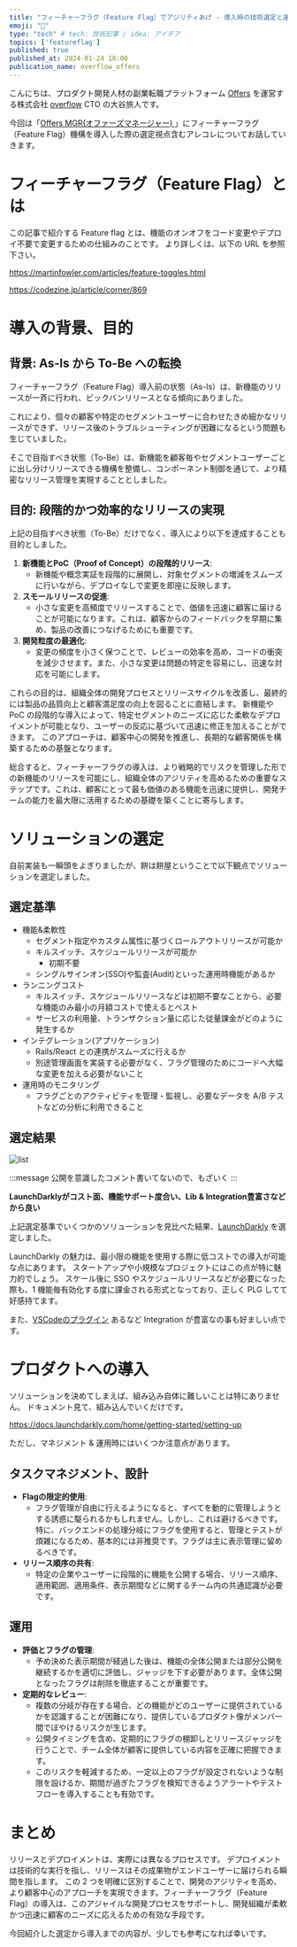 ```yaml
---
title: "フィーチャーフラグ（Feature Flag）でアジリティあげ - 導入時の技術選定と運用観点 | Offers Tech Blog"
emoji: "🐡"
type: "tech" # tech: 技術記事 / idea: アイデア
topics: ['featureflag']
published: true
published_at: 2024-01-24 10:00
publication_name: overflow_offers
---
```


[offersurl]: https://offers.jp
[ofmsurl]: https://offers-mgr.com/
[overflow]: https://overflow.co.jp

こんにちは、プロダクト開発人材の副業転職プラットフォーム [Offers][offersurl] を運営する株式会社 [overflow][overflow] CTO の大谷旅人です。

今回は「[Offers MGR(オファーズマネージャー) ][ofmsurl]」にフィーチャーフラグ（Feature Flag）機構を導入した際の選定視点含むアレコレについてお話していきます。

# フィーチャーフラグ（Feature Flag）とは

この記事で紹介する Feature flag とは、機能のオンオフをコード変更やデプロイ不要で変更するための仕組みのことです。
より詳しくは、以下の URL を参照下さい。

https://martinfowler.com/articles/feature-toggles.html

https://codezine.jp/article/corner/869


# 導入の背景、目的

## 背景: As-Is から To-Be への転換

フィーチャーフラグ（Feature Flag）導入前の状態（As-Is）は、新機能のリリースが一斉に行われ、ビックバンリリースとなる傾向にありました。

これにより、個々の顧客や特定のセグメントユーザーに合わせたきめ細かなリリースができず、リリース後のトラブルシューティングが困難になるという問題も生じていました。

そこで目指すべき状態（To-Be）は、新機能を顧客毎やセグメントユーザーごとに出し分けリリースできる機構を整備し、コンポーネント制御を通じて、より精密なリリース管理を実現することとしました。

## 目的: 段階的かつ効率的なリリースの実現

上記の目指すべき状態（To-Be）だけでなく、導入により以下を達成することも目的としました。

1. **新機能とPoC（Proof of Concept）の段階的リリース**:
    - 新機能や概念実証を段階的に展開し、対象セグメントの増減をスムーズに行いながら、デプロイなしで変更を即座に反映します。
2. **スモールリリースの促進**:
    - 小さな変更を高頻度でリリースすることで、価値を迅速に顧客に届けることが可能になります。これは、顧客からのフィードバックを早期に集め、製品の改善につなげるためにも重要です。
3. **開発粒度の最適化**:
    - 変更の頻度を小さく保つことで、レビューの効率を高め、コードの衝突を減少させます。また、小さな変更は問題の特定を容易にし、迅速な対応を可能にします。

これらの目的は、組織全体の開発プロセスとリリースサイクルを改善し、最終的には製品の品質向上と顧客満足度の向上を図ることに直結します。
新機能や PoC の段階的な導入によって、特定セグメントのニーズに応じた柔軟なデプロイメントが可能となり、ユーザーの反応に基づいて迅速に修正を加えることができます。
このアプローチは、顧客中心の開発を推進し、長期的な顧客関係を構築するための基盤となります。

総合すると、フィーチャーフラグの導入は、より戦略的でリスクを管理した形での新機能のリリースを可能にし、組織全体のアジリティを高めるための重要なステップです。これは、顧客にとって最も価値のある機能を迅速に提供し、開発チームの能力を最大限に活用するための基礎を築くことに寄与します。

# ソリューションの選定

自前実装も一瞬頭をよぎりましたが、餅は餅屋ということで以下観点でソリューションを選定しました。

## 選定基準

- 機能&柔軟性
    - セグメント指定やカスタム属性に基づくロールアウトリリースが可能か
    - キルスイッチ、スケジュールリリースが可能か
        - 初期不要
    - シングルサインオン(SSO)や監査(Audit)といった運用時機能があるか
- ランニングコスト
    - キルスイッチ、スケジュールリリースなどは初期不要なことから、必要な機能のみ最小の月額コストで使えるとベスト
    - サービスの利用量、トランザクション量に応じた従量課金がどのように発生するか
- インテグレーション(アプリケーション)
    - Rails/React との連携がスムーズに行えるか
    - 別途管理画面を実装する必要がなく、フラグ管理のためにコードへ大幅な変更を加える必要がないこと
- 運用時のモニタリング
    - フラグごとのアクティビティを管理・監視し、必要なデータを A/B テストなどの分析に利用できること

## 選定結果

![list](https://storage.googleapis.com/zenn-user-upload/d7f31e9ae8f6-20240115.png)

:::message
公開を意識したコメント書いてないので、もざいく
:::

**LaunchDarklyがコスト面、機能サポート度合い、Lib & Integration豊富さなどから良い**

上記選定基準でいくつかのソリューションを見比べた結果、[LaunchDarkly](https://launchdarkly.com/) を選定しました。

LaunchDarkly の魅力は、最小限の機能を使用する際に低コストでの導入が可能な点にあります。
スタートアップや小規模なプロジェクトにはこの点が特に魅力的でしょう。
スケール後に SSO やスケジュールリリースなどが必要になった際も、1 機能毎有効化する度に課金される形式となっており、正しく PLG してて好感持てます。

また、[VSCodeのプラグイン](https://docs.launchdarkly.com/integrations/vscode) あるなど Integration が豊富なの事も好ましい点です。

# プロダクトへの導入

ソリューションを決めてしまえば、組み込み自体に難しいことは特にありません。
ドキュメント見て、組み込んでいくだけです。

https://docs.launchdarkly.com/home/getting-started/setting-up

ただし、マネジメント & 運用時にはいくつか注意点があります。

## タスクマネジメント、設計

- **Flagの限定的使用**:
  - フラグ管理が自由に行えるようになると、すべてを動的に管理しようとする誘惑に駆られるかもしれません。しかし、これは避けるべきです。特に、バックエンドの処理分岐にフラグを使用すると、管理とテストが煩雑になるため、基本的には非推奨です。フラグは主に表示管理に留めるべきです。
- **リリース順序の共有**:
  - 特定の企業やユーザーに段階的に機能を公開する場合、リリース順序、適用範囲、適用条件、表示期間などに関するチーム内の共通認識が必要です。

## 運用

- **評価とフラグの管理**:
  - 予め決めた表示期間が経過した後は、機能の全体公開または部分公開を継続するかを適切に評価し、ジャッジを下す必要があります。全体公開となったフラグは削除を徹底することが重要です。
- **定期的なレビュー**:
  - 複数の分岐が存在する場合、どの機能がどのユーザーに提供されているかを認識することが困難になり、提供しているプロダクト像がメンバー間でぼやけるリスクが生じます。
  - 公開タイミングを含め、定期的にフラグの棚卸しとリリースジャッジを行うことで、チーム全体が顧客に提供している内容を正確に把握できます。
  - このリスクを軽減するため、一定以上のフラグが設定されないような制限を設けるか、期間が過ぎたフラグを検知できるようアラートやテストフローを導入することも有効です。


# まとめ

リリースとデプロイメントは、実際には異なるプロセスです。
デプロイメントは技術的な実行を指し、リリースはその成果物がエンドユーザーに届けられる瞬間を指します。
この 2 つを明確に区別することで、開発のアジリティを高め、より顧客中心のアプローチを実現できます。フィーチャーフラグ（Feature Flag）の導入は、このアジャイルな開発プロセスをサポートし、開発組織が柔軟かつ迅速に顧客のニーズに応えるための有効な手段です。

今回紹介した選定から導入までの内容が、少しでも参考になれば幸いです。

